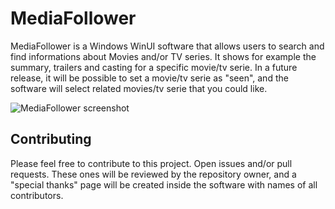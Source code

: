 # MediaFollower

MediaFollower is a Windows WinUI software that allows users to search and find informations about Movies and/or TV series. It shows for example the summary, trailers and casting for a specific movie/tv serie. In a future release, it will be possible to set a movie/tv serie as "seen", and the software will select related movies/tv serie that you could like.

![MediaFollower screenshot](https://i.ibb.co/RYpG1bV/image.png)

## Contributing

Please feel free to contribute to this project. Open issues and/or pull requests. These ones will be reviewed by the repository owner, and a "special thanks" page will be created inside the software with names of all contributors.
